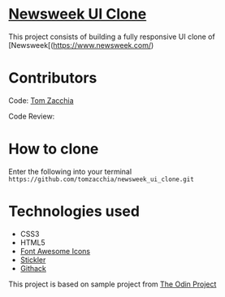 # [Newsweek UI Clone](https://raw.githack.com/tomzacchia/newsweek_ui_clone/dev/index.html)
This project consists of building a fully responsive UI clone of [Newsweek[(https://www.newsweek.com/)

# Contributors
Code: [Tom Zacchia](https://github.com/tomzacchia/)

Code Review: []()

# How to clone
Enter the following into your terminal ``` https://github.com/tomzacchia/newsweek_ui_clone.git```

# Technologies used
- CSS3
- HTML5
- [Font Awesome Icons](https://fontawesome.com/start)
- [Stickler](https://stickler-ci.com)
- [Githack](https://raw.githack.com/)

This project is based on sample project from [The Odin Project](https://www.theodinproject.com/courses/html5-and-css3/lessons/css-frameworks-like-bootstrap-and-foundation)
